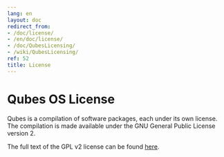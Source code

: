 ```yaml
---
lang: en
layout: doc
redirect_from:
- /doc/license/
- /en/doc/license/
- /doc/QubesLicensing/
- /wiki/QubesLicensing/
ref: 52
title: License
---
```


Qubes OS License
================

Qubes is a compilation of software packages, each under its own license. The compilation is made available under the GNU General Public License version 2.

The full text of the GPL v2 license can be found [here](https://www.gnu.org/licenses/gpl-2.0.html).
